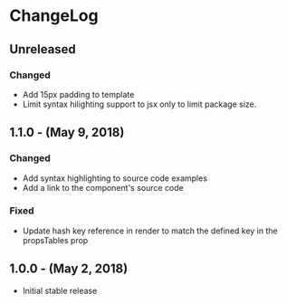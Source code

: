 ChangeLog
=========

Unreleased
----------
### Changed
* Add 15px padding to template
* Limit syntax hilighting support to jsx only to limit package size.

1.1.0 - (May 9, 2018)
------------------
### Changed
* Add syntax highlighting to source code examples
* Add a link to the component's source code

### Fixed
* Update hash key reference in render to match the defined key in the propsTables prop

1.0.0 - (May 2, 2018)
------------------
* Initial stable release
